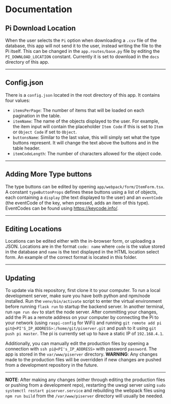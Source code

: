 # Documentation

## Pi Download Location

When the user selects the `Pi` option when downloading a `.csv` file of the database, this app will not send it to the user, instead writing the file to the Pi itself. This can be changed in the `app.routes/base.py` file by editing the `PI_DOWNLOAD_LOCATION` constant. Currently it is set to download in the `docs` directory of this app.

----

## Config.json
There is a `config.json` located in the root directory of this app. It contains four values:

* `itemsPerPage`: The number of items that will be loaded on each pagination in the table.
* `itemName`: The name of the objects displayed to the user. For example, the item input will contain the placeholder `Item Code` if this is set to `Item` or `Object Code` if set to `Object`.
* `buttonsName`: Similar to the last value, this will simply set what the type buttons represent. It will change the text above the buttons and in the table header.
* `itemCodeLength`: The number of characters allowed for the object code.

----

## Adding More Type buttons

The type buttons can be edited by opening `app/webpack/form/ItemForm.tsx`. A constant `typeButtonProps` defines these buttons using a list of objects, each containing a `display` (the text displayed to the user) and an `eventCode` (the eventCode of the key, when pressed, adds an item of this type). EventCodes can be found using https://keycode.info/.

----

## Editing Locations

Locations can be edited either with the in-browser form, or uploading a JSON. Locations are in the format `code: name` where `code` is the value stored in the database and `name` is the text displayed in the HTML location select form. An example of the correct format is located in this folder.

----

## Updating

To update via this repository, first clone it to your computer. To run a local development server, make sure you have both python and npm/node installed. Run the `venv/bin/activate` script to enter the virtual environment before running `flask run` to startup the backend server. In another terminal, run `npm run dev` to start the node server. After committing your changes, add the Pi as a remote address on your computer by connecting the Pi to your network (using `raspi-config` for WiFi) and running `git remote add pi git@<PI'S_IP_ADDRESS>:/home/git/piserver.git` and push to it using `git push pi master`. The pi is currently set up to have a static IP of `192.168.4.1`.

Additionally, you can manually edit the production files by opening a connection with `ssh pi@<PI's_IP_ADDRESS>` with password `password`. The app is stored in the `var/www/piserver` directory. **WARNING**: Any changes made to the production files will be overridden if new changes are pushed from a development repository in the future.

----

**NOTE**: After making any changes (either through editing the production files or pushing from a development repo), restarting the uwsgi server using `sudo systemctl restart piserver.service` and rebuilding the webpack files using `npm run build` from the `/var/www/piserver` directory will usually be needed.
